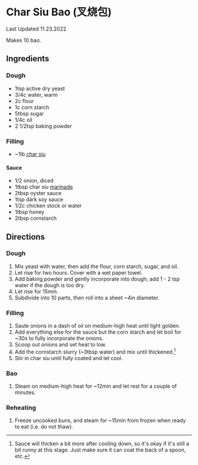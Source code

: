 # Char Siu Bao (叉烧包)

Last Updated 11.23.2022

Makes 10 bao.

## Ingredients

### Dough

* 1tsp active dry yeast
* 3/4c water, warm
* 2c flour
* 1c corn starch
* 5tbsp sugar
* 1/4c oil
* 2 1/2tsp baking powder

### Filling

* ~1lb [char siu](char_siu.md)

#### Sauce

* 1/2 onion, diced
* 1tbsp char siu [marinade](char_siu.md)
* 2tbsp oyster sauce
* 1tsp dark soy sauce
* 1/2c chicken stock or water
* 1tbsp honey
* 2tbsp cornstarch

## Directions

### Dough

1. Mix yeast with water, then add the flour, corn starch, sugar, and oil.
1. Let rise for two hours. Cover with a wet paper towel.
1. Add baking powder and gently incorporate into dough; add 1 - 2 tsp water if
   the dough is too dry.
1. Let rise for 15min.
1. Subdivide into 10 parts, then roll into a sheet ~4in diameter.

### Filling

1. Saute onions in a dash of oil on medium-high heat until light golden.
1. Add everything else for the sauce but the corn starch and let boil for ~30s to
   fully incorporate the onions.
1. Scoop out onions and set heat to low.
1. Add the cornstarch slurry (~3tbsp water) and mix until thickened.[^1]
1. Stir in char siu until fully coated and let cool.

### Bao

1. Steam on medium-high heat for ~12min and let rest for a couple of minutes.

### Reheating

1. Freeze uncooked buns, and steam for ~15min from frozen when ready to eat (i.e.
   do not thaw).

[^1]: Sauce will thicken a bit more after cooling down, so it's okay if it's
      still a bit runny at this stage. Just make sure it can coat the back of a
      spoon, etc.


